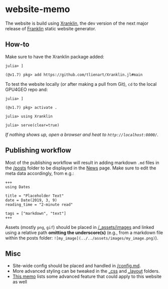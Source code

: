 # website-memo

The website is build using [Xranklin](https://github.com/tlienart/Xranklin.jl), the dev version of the next major release of [Franklin](https://github.com/tlienart/Franklin.jl) static website generator.

## How-to

Make sure to have the Xranklin package added:
```
julia> ]

(@v1.7) pkg> add https://github.com/tlienart/Xranklin.jl#main
```

To test the website locally (or after making a pull from Git), `cd` to the local GPU4GEO repo and:
```
julia> ]

(@v1.7) pkg> activate .

julia> using Xranklin

julia> serve(clear=true)
```

_If nothing shows up, open a browser and heat to `http://localhost:8000/`._

## Publishing workflow

Most of the publishing workflow will result in adding markdown `.md` files in the [/posts](posts) folder to be displayed in the [News](https://ptsolvers.github.io/GPU4GEO/posts/) page. Make sure to edit the meta data accordingly, from e.g.:
```
+++
using Dates

title = "Placeholder Text"
date = Date(2019, 3, 9)
reading_time = "2-minute read"

tags = ["markdown", "text"]
+++
```

Assets (mostly `png`, `gif`) should be placed in [/_assets/images](_assets/images) and linked using a relative path **omitting the underscore(s)** (e.g., from a markdown file within the posts folder: `![my_image](../../assets/images/my_image.png)`).


## Misc

- Site-wide config should be placed and handled in [/config.md](config.md).
- More advanced styling can be tweaked in the [_css](/_css) and [_layout](/_layout) folders.
- [This memo](https://github.com/eth-vaw-glaciology/course-101-0250-00/blob/main/website-memo.md) lists some advanced feature that could apply to this website as well
